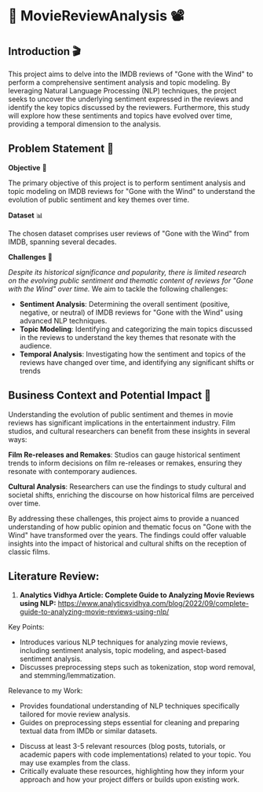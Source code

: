 # 🌟 MovieReviewAnalysis 📽️

## Introduction 🎬

This project aims to delve into the IMDB reviews of "Gone with the Wind" to perform a comprehensive sentiment analysis and topic modeling. By leveraging Natural Language Processing (NLP) techniques, the project seeks to uncover the underlying sentiment expressed in the reviews and identify the key topics discussed by the reviewers. Furthermore, this study will explore how these sentiments and topics have evolved over time, providing a temporal dimension to the analysis.

## Problem Statement 🧩

**Objective** 🎯

The primary objective of this project is to perform sentiment analysis and topic modeling on IMDB reviews for "Gone with the Wind" to understand the evolution of public sentiment and key themes over time.

**Dataset** 📊 

The chosen dataset comprises user reviews of "Gone with the Wind" from IMDB, spanning several decades.

**Challenges** 🚧

_Despite its historical significance and popularity, there is limited research on the evolving public sentiment and thematic content of reviews for "Gone with the Wind" over time._
We aim to tackle the following challenges:

+ **Sentiment Analysis**: Determining the overall sentiment (positive, negative, or neutral) of IMDB reviews for "Gone with the Wind" using advanced NLP techniques.
+ **Topic Modeling**: Identifying and categorizing the main topics discussed in the reviews to understand the key themes that resonate with the audience.
+ **Temporal Analysis**: Investigating how the sentiment and topics of the reviews have changed over time, and identifying any significant shifts or trends

## Business Context and Potential Impact 💼 

Understanding the evolution of public sentiment and themes in movie reviews has significant implications in the entertainment industry. Film studios, and cultural researchers can benefit from these insights in several ways:

**Film Re-releases and Remakes**: Studios can gauge historical sentiment trends to inform decisions on film re-releases or remakes, ensuring they resonate with contemporary audiences.

**Cultural Analysis**: Researchers can use the findings to study cultural and societal shifts, enriching the discourse on how historical films are perceived over time.

By addressing these challenges, this project aims to provide a nuanced understanding of how public opinion and thematic focus on "Gone with the Wind" have transformed over the years. The findings could offer valuable insights into the impact of historical and cultural shifts on the reception of classic films.


## Literature Review:

1.  **Analytics Vidhya Article: Complete Guide to Analyzing Movie Reviews using NLP:** https://www.analyticsvidhya.com/blog/2022/09/complete-guide-to-analyzing-movie-reviews-using-nlp/

Key Points:

*  Introduces various NLP techniques for analyzing movie reviews, including
     sentiment analysis, topic modeling, and aspect-based sentiment analysis.
*  Discusses preprocessing steps such as tokenization, stop word removal, and
     stemming/lemmatization.
   
Relevance to my Work:

*  Provides foundational understanding of NLP techniques specifically
     tailored for movie review analysis.
*  Guides on preprocessing steps essential for cleaning and preparing textual
     data from IMDb or similar datasets.

     
- Discuss at least 3-5 relevant resources (blog posts, tutorials, or academic papers with code implementations) related to your topic. You may use examples from the class.
- Critically evaluate these resources, highlighting how they inform your approach and how your project differs or builds upon existing work.
